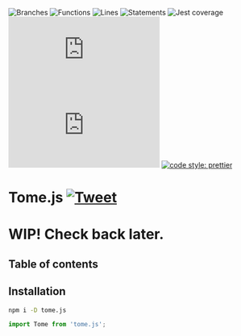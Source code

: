 ![Branches](./badges/coverage-branches.svg)
![Functions](./badges/coverage-functions.svg)
![Lines](./badges/coverage-lines.svg)
![Statements](./badges/coverage-statements.svg)
![Jest coverage](./badges/coverage-jest%20coverage.svg)
[![NPM version](https://img.shields.io/npm/v/tome.js?style=flat-square)](https://img.shields.io/npm/v/tome.js?style=flat-square)
[![Package size](https://img.shields.io/bundlephobia/min/tome.js)](https://img.shields.io/bundlephobia/min/tome.js)
[![code style: prettier](https://img.shields.io/badge/code_style-prettier-ff69b4.svg?style=flat-square)](https://github.com/prettier/prettier)

# Tome.js [![Tweet](https://img.shields.io/twitter/url/http/shields.io.svg?style=social)](https://twitter.com/intent/tweet?text=A%20reducer%20on%20steroids%2C%20but%20if%20reducers%20had%20undo%2Fredo%20and%20time-travel.&url=https://github.com/zachbutton/tome.js)

# WIP! Check back later.

## Table of contents

<!-- toc -->
<!-- tocstop -->

## Installation

```bash
npm i -D tome.js
```

```typescript
import Tome from 'tome.js';
```
